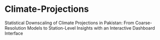 # Climate-Projections
Statistical Downscaling of Climate Projections in Pakistan:  From Coarse-Resolution Models to Station-Level Insights with  an Interactive Dashboard Interface 
